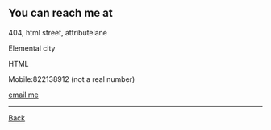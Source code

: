 
## You can reach me at

404, html street, attributelane

Elemental city

HTML

Mobile:822138912 (not a real number)

[email me](mailto:vamsi2611@live.com?subject=feedback)





---

[Back](/)
